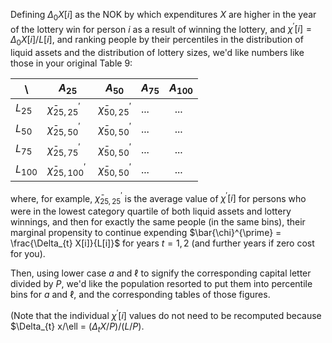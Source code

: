 
Defining $\Delta_{0} X[i]$ as the NOK by which expenditures $X$ are higher in the year of the lottery win for person $i$ as a result of winning the lottery, and $\chi^{\prime}[i] = \Delta_{0} X[i]/L[i]$, and ranking people by their percentiles in the distribution of liquid assets and the distribution of lottery sizes, we'd like numbers like those in your original Table 9:

| \ | $A_{25}$ | $A_{50}$ | $A_{75}$ | $A_{100}$ |
| --- | --- | --- | --- | --- |
| $L_{25}$ | $\bar{\chi}^{\prime}_{25,25}$  | $\bar{\chi}^{\prime}_{50,25}$ | ... |  ... |
| $L_{50}$ | $\bar{\chi}^{\prime}_{25,50}$  | $\bar{\chi}^{\prime}_{50,50}$ | ... |  ... | 
| $L_{75}$ | $\bar{\chi}^{\prime}_{25,75}$  | $\bar{\chi}^{\prime}_{50,50}$ | ... |  ... | 
| $L_{100}$ | $\bar{\chi}^{\prime}_{25,100}$  | $\bar{\chi}^{\prime}_{50,50}$ | ... |  ... | 

where, for example, $\bar{\chi}^{\prime}_{25,25}$ is the average value of $\chi^{\prime}[i]$ for persons who were in the lowest category quartile of both liquid assets and lottery winnings, and then for exactly the same people (in the same bins), their marginal propensity to continue expending $\bar{\chi}^{\prime} = \frac{\Delta_{t} X[i]}{L[i]}$ for years $t=1,2$ (and further years if zero cost for you).

Then, using lower case $a$ and $\ell$ to signify the corresponding capital letter divided by $P$, we'd like the population resorted to put them into percentile bins for $a$ and $\ell$, and the corresponding tables of those figures.

(Note that the individual $\chi^{\prime}[i]$ values do not need to be recomputed because $\Delta_{t} x/\ell = $(\Delta_{t} X/P)/(L/P)$.
